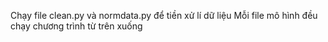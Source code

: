 Chạy file clean.py và normdata.py để tiền xử lí dữ liệu
Mỗi file mô hình đều chạy chương trình từ trên xuống